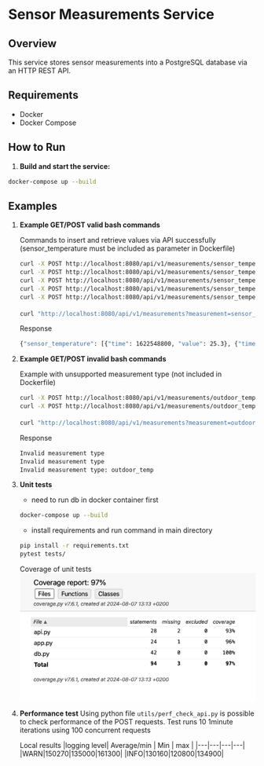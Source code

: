 # Sensor Measurements Service

## Overview
This service stores sensor measurements into a PostgreSQL database via an HTTP REST API.

## Requirements
- Docker
- Docker Compose

## How to Run

1. **Build and start the service:**

```bash
docker-compose up --build
```

## Examples
1. **Example GET/POST valid bash commands**

    Commands to insert and retrieve values via API successfully (sensor_temperature must be included as parameter in Dockerfile)

    ```bash
    curl -X POST http://localhost:8080/api/v1/measurements/sensor_temperature -d '{"values":[{"time":1622548800,"value":25.3}]}'
    curl -X POST http://localhost:8080/api/v1/measurements/sensor_temperature -d '{"values":[{"time":1622548830,"value":26.3}]}'
    curl -X POST http://localhost:8080/api/v1/measurements/sensor_temperature -d '{"values":[{"time":1622548860,"value":23.3}]}'
    curl -X POST http://localhost:8080/api/v1/measurements/sensor_temperature -d '{"values":[{"time":1622548890,"value":24.3}]}'
    curl -X POST http://localhost:8080/api/v1/measurements/sensor_temperature -d '{"values":[{"time":1622548990,"value":34.3}]}'

    curl "http://localhost:8080/api/v1/measurements?measurement=sensor_temperature&from_time=1622548700&to_time=1622548900"
    ```

    Response
    ```bash
    {"sensor_temperature": [{"time": 1622548800, "value": 25.3}, {"time": 1622548830, "value": 26.3}, {"time": 1622548860, "value": 23.3}, {"time": 1622548890, "value": 24.3}, {"time": 1622548800, "value": 25.3}, {"time": 1622548830, "value": 26.3}, {"time": 1622548860, "value": 23.3}, {"time": 1622548890, "value": 24.3}]}
    ```

2. **Example GET/POST invalid bash commands**

    Example with unsupported measurement type (not included in Dockerfile)
    ```bash
    curl -X POST http://localhost:8080/api/v1/measurements/outdoor_temp -d '{"values":[{"time":1622548800,"value":25.3}]}'
    curl -X POST http://localhost:8080/api/v1/measurements/outdoor_temp -d '{"values":[{"time":1622548830,"value":26.3}]}'

    curl "http://localhost:8080/api/v1/measurements?measurement=outdoor_temp&from_time=1622548700&to_time=1622548900"
    ```

    Response
    ```bash
    Invalid measurement type
    Invalid measurement type
    Invalid measurement type: outdoor_temp
    ```
3. **Unit tests**
    - need to run db in docker container first
    ```bash
    docker-compose up --build
    ```
    - install requirements and run command in main directory
    ```bash
    pip install -r requirements.txt
    pytest tests/
    ```

    Coverage of unit tests
    ![alt text](<Screenshot 2024-08-07 at 13.13.58.png>)

4. **Performance test**
    Using python file `utils/perf_check_api.py` is possible to check performance of the POST requests. Test runs 10 1minute iterations using 100 concurrent requests

    Local results
    |logging level| Average/min | Min | max |
    |---|---|---|---|
    |WARN|150270|135000|161300|
    |INFO|130160|120800|134900|